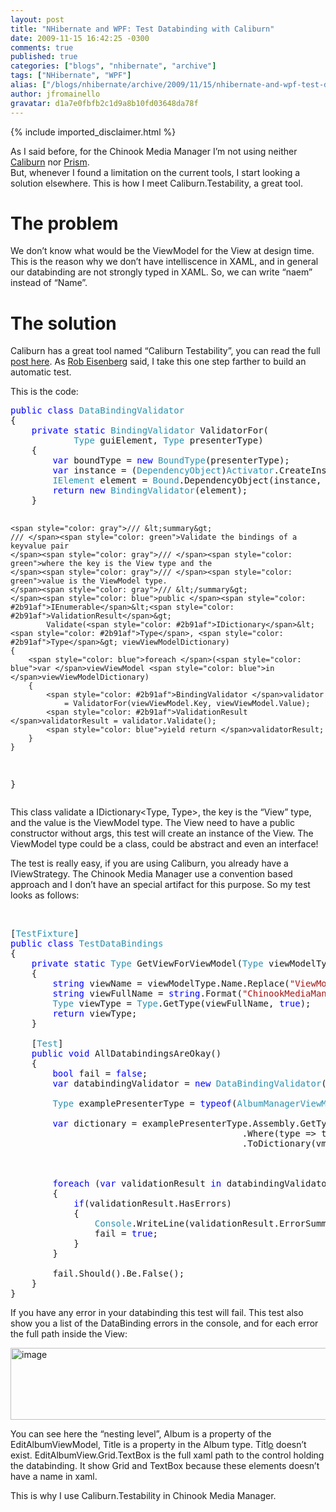 ```yaml
---
layout: post
title: "NHibernate and WPF: Test Databinding with Caliburn"
date: 2009-11-15 16:42:25 -0300
comments: true
published: true
categories: ["blogs", "nhibernate", "archive"]
tags: ["NHibernate", "WPF"]
alias: ["/blogs/nhibernate/archive/2009/11/15/nhibernate-and-wpf-test-databinding-with-caliburn.aspx"]
author: jfromainello
gravatar: d1a7e0fbfb2c1d9a8b10fd03648da78f
---
```

{% include imported_disclaimer.html %}
<p>As I said before, for the Chinook Media Manager I’m not using neither <a href="http://www.codeplex.com/caliburn">Caliburn</a> nor <a href="www.codeplex.com/CompositeWPF">Prism</a>.     <br />But, whenever I found a limitation on the current tools, I start looking a solution elsewhere. This is how I meet Caliburn.Testability, a great tool.</p>  <h1>The problem</h1>  <p>We don’t know what would be the ViewModel for the View at design time. This is the reason why we don’t have intelliscence in XAML, and in general our databinding are not strongly typed in XAML. So, we can write “naem” instead of “Name”.</p>  <h1>The solution</h1>  <p>Caliburn has a great tool named “Caliburn Testability”, you can read the full <a href="http://devlicio.us/blogs/rob_eisenberg/archive/2009/10/30/nhprof-and-caliburn-testability.aspx">post here</a>. As <a href="http://devlicio.us/blogs/rob_eisenberg/">Rob Eisenberg</a> said, I take this one step farther to build an automatic test.</p>  <p>This is the code:</p>  <pre class="code"><span style="color: blue">public class </span><span style="color: #2b91af">DataBindingValidator
</span>{
    <span style="color: blue">private static </span><span style="color: #2b91af">BindingValidator </span>ValidatorFor(
            <span style="color: #2b91af">Type </span>guiElement, <span style="color: #2b91af">Type </span>presenterType)
    {
        <span style="color: blue">var </span>boundType = <span style="color: blue">new </span><span style="color: #2b91af">BoundType</span>(presenterType);
        <span style="color: blue">var </span>instance = (<span style="color: #2b91af">DependencyObject</span>)<span style="color: #2b91af">Activator</span>.CreateInstance(guiElement);
        <span style="color: #2b91af">IElement </span>element = <span style="color: #2b91af">Bound</span>.DependencyObject(instance, boundType);
        <span style="color: blue">return new </span><span style="color: #2b91af">BindingValidator</span>(element);
    }

    <span style="color: gray">/// &lt;summary&gt;
    /// </span><span style="color: green">Validate the bindings of a keyvalue pair 
    </span><span style="color: gray">/// </span><span style="color: green">where the key is the View type and the 
    </span><span style="color: gray">/// </span><span style="color: green">value is the ViewModel type.
    </span><span style="color: gray">/// &lt;/summary&gt;
    </span><span style="color: blue">public </span><span style="color: #2b91af">IEnumerable</span>&lt;<span style="color: #2b91af">ValidationResult</span>&gt;
            Validate(<span style="color: #2b91af">IDictionary</span>&lt;<span style="color: #2b91af">Type</span>, <span style="color: #2b91af">Type</span>&gt; viewViewModelDictionary)
    {
        <span style="color: blue">foreach </span>(<span style="color: blue">var </span>viewViewModel <span style="color: blue">in </span>viewViewModelDictionary)
        {
            <span style="color: #2b91af">BindingValidator </span>validator
                = ValidatorFor(viewViewModel.Key, viewViewModel.Value);
            <span style="color: #2b91af">ValidationResult </span>validatorResult = validator.Validate();
            <span style="color: blue">yield return </span>validatorResult;
        }
    }
}</pre>
<a href="http://11011.net/software/vspaste"></a>

<p>This class validate a IDictionary&lt;Type, Type&gt;, the key is the “View” type, and the value is the ViewModel type. The View need to have a public constructor without args, this test will create an instance of the View. The ViewModel type could be a class, could be abstract and even an interface!</p>

<p>The test is really easy, if you are using Caliburn, you already have a IViewStrategy. The Chinook Media Manager use a convention based approach and I don’t have an special artifact for this purpose. So my test looks as follows:</p>

<p>&#160;</p>

<pre class="code">[<span style="color: #2b91af">TestFixture</span>]
<span style="color: blue">public class </span><span style="color: #2b91af">TestDataBindings
</span>{
    <span style="color: blue">private static </span><span style="color: #2b91af">Type </span>GetViewForViewModel(<span style="color: #2b91af">Type </span>viewModelType)
    {
        <span style="color: blue">string </span>viewName = viewModelType.Name.Replace(<span style="color: #a31515">&quot;ViewModel&quot;</span>, <span style="color: #a31515">&quot;View&quot;</span>);
        <span style="color: blue">string </span>viewFullName = <span style="color: blue">string</span>.Format(<span style="color: #a31515">&quot;ChinookMediaManager.GUI.Views.{0}, ChinookMediaManager.GUI&quot;</span>, viewName);
        <span style="color: #2b91af">Type </span>viewType = <span style="color: #2b91af">Type</span>.GetType(viewFullName, <span style="color: blue">true</span>);
        <span style="color: blue">return </span>viewType;
    }

    [<span style="color: #2b91af">Test</span>]
    <span style="color: blue">public void </span>AllDatabindingsAreOkay()
    {
        <span style="color: blue">bool </span>fail = <span style="color: blue">false</span>;
        <span style="color: blue">var </span>databindingValidator = <span style="color: blue">new </span><span style="color: #2b91af">DataBindingValidator</span>();

        <span style="color: #2b91af">Type </span>examplePresenterType = <span style="color: blue">typeof</span>(<span style="color: #2b91af">AlbumManagerViewModel</span>);

        <span style="color: blue">var </span>dictionary = examplePresenterType.Assembly.GetTypes()
                                            .Where(type =&gt; type.Namespace.EndsWith(<span style="color: #a31515">&quot;ViewModels&quot;</span>))
                                            .ToDictionary(vmType =&gt; GetViewForViewModel(vmType), vmType =&gt; vmType);

        

        <span style="color: blue">foreach </span>(<span style="color: blue">var </span>validationResult <span style="color: blue">in </span>databindingValidator.Validate(dictionary))
        {
            <span style="color: blue">if</span>(validationResult.HasErrors)
            {
                <span style="color: #2b91af">Console</span>.WriteLine(validationResult.ErrorSummary);
                fail = <span style="color: blue">true</span>;
            }
        }

        fail.Should().Be.False();
    }
}</pre>
<a href="http://11011.net/software/vspaste"></a>

<p>If you have any error in your databinding this test will fail. This test also show you a list of the DataBinding errors in the console, and for each error the full path inside the View:</p>

<p><a href="http://nhforge.org/cfs-file.ashx/__key/CommunityServer.Blogs.Components.WeblogFiles/nhibernate/image_5F00_6D1D2B0A.png"><img style="border-right-width: 0px; display: inline; border-top-width: 0px; border-bottom-width: 0px; border-left-width: 0px" title="image" border="0" alt="image" src="http://nhforge.org/cfs-file.ashx/__key/CommunityServer.Blogs.Components.WeblogFiles/nhibernate/image_5F00_thumb_5F00_40968BD5.png" width="885" height="115" /></a> </p>

<p>You can see here the “nesting level”, Album is a property of the EditAlbumViewModel, Title is a property in the Album type. Titl<u>o</u> doesn’t exist. EditAlbumView.Grid.TextBox is the full xaml path to the control holding the databinding. It show Grid and TextBox because these elements doesn’t have a name in xaml.</p>

<p>This is why I use Caliburn.Testability in Chinook Media Manager. </p>

